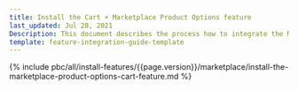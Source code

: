 ```yaml
---
title: Install the Cart + Marketplace Product Options feature
last_updated: Jul 28, 2021
Description: This document describes the process how to integrate the Marketplace Product Options feature into a Spryker project.
template: feature-integration-guide-template
---
```


{% include pbc/all/install-features/{{page.version}}/marketplace/install-the-marketplace-product-options-cart-feature.md %} <!-- To edit, see /_includes/pbc/all/install-features/202311.0/marketplace/install-the-marketplace-product-options-cart-feature.md -->
